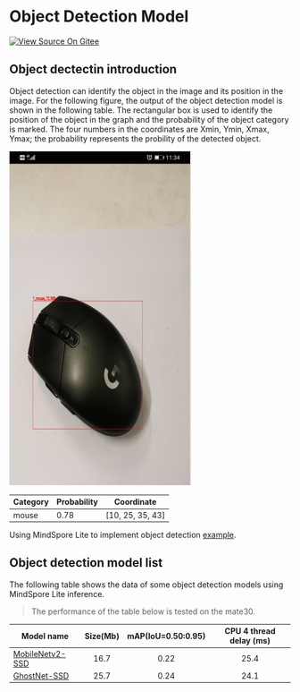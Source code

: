 # Object Detection Model

[![View Source On Gitee](https://mindspore-website.obs.cn-north-4.myhuaweicloud.com/website-images/r2.3/resource/_static/logo_source_en.svg)](https://gitee.com/mindspore/docs/blob/r2.3/docs/lite/docs/source_en/object_detection_lite.md)

## Object dectectin introduction

Object detection can identify the object in the image and its position in the image. For the following figure, the output of the object detection model is shown in the following table. The rectangular box is used to identify the position of the object in the graph and the probability of the object category is marked. The four numbers in the coordinates are Xmin, Ymin, Xmax, Ymax; the probability represents the probility of the detected object.

![object_detectiontion](images/object_detection.png)

| Category | Probability | Coordinate       |
| -------- | ----------- | ---------------- |
| mouse    | 0.78        | [10, 25, 35, 43] |

Using MindSpore Lite to implement object detection [example](https://gitee.com/mindspore/models/tree/master/official/lite/object_detection).

## Object detection model list

The following table shows the data of some object detection models using MindSpore Lite inference.

> The performance of the table below is tested on the mate30.

| Model name      | Size(Mb) | mAP(IoU=0.50:0.95) | CPU 4 thread delay (ms) |
|-----------------------| :----------: | :----------: | :-----------: |
| [MobileNetv2-SSD](https://download.mindspore.cn/model_zoo/official/lite/ssd_mobilenetv2_lite/ssd.ms) | 16.7 | 0.22 | 25.4 |
| [GhostNet-SSD](https://download.mindspore.cn/model_zoo/official/lite/ssd_ghostnet_lite/ssd.ms) | 25.7 | 0.24 | 24.1 |

